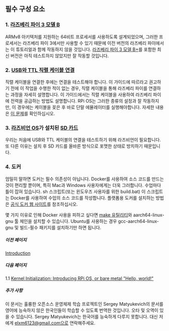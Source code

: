 ## 필수 구성 요소

### 1. [라즈베리 파이 3 모델 B](https://www.raspberrypi.org/products/raspberry-pi-3-model-b/)

ARMv8 아키텍처를 지원하는 64비트 프로세서를 사용하도록 설계되었으며, 그러한 프로세서는 라즈베리 파이 3에서만 사용할 수 있기 때문에 이전 버전의 라즈베리 파이에서는 이 튜토리얼과 함께 작동하지 않을 것입니다. [라즈베리 파이 3 모델 B+](https://www.raspberrypi.org/products/raspberry-pi-3-model-b-plus/)를 포함한 최신 버전은 아직 테스트하지 않았지만 잘 작동할 것입니다.

### 2. [USB와 TTL 직렬 케이블 연결](https://www.amazon.com/s/ref=nb_sb_noss_2?url=search-alias%3Daps&field-keywords=usb+to+ttl+serial+cable&rh=i%3Aaps%2Ck%3Ausb+to+ttl+serial+cable) 

직렬 케이블을 연결한 후에는 연결을 테스트해야 합니다. 이 가이드에 따르라고 권고하기 전에 이 작업을 수행한 적이 없는 경우, 직렬 케이블을 통해 라즈베리 파이를 연결하는 과정을 자세히 설명합니다. 이 가이드에서는 직렬 케이블을 사용하여 라즈베리 파이에 전력을 공급하는 방법도 설명합니다. RPi OS는 그러한 종류의 설정과 잘 작동하지만, 이 경우에는 케이블을 꽂은 후 바로 단말 에뮬레이터를 실행해야합니다. 자세한 내용은 [이 문제](https://github.com/s-matyukevich/raspberry-pi-os/issues/2)를 확인하십시오.

### 3. [라즈비언 OS](https://www.raspberrypi.org/downloads/raspbian/)가 설치된 [SD 카드](https://www.raspberrypi.org/documentation/installation/sd-cards.md)

우리는 처음에 USB와 TTL 케이블의 연결을 테스트하기 위해 라즈비언이 필요합니다. 또 다른 이유는 설치 후 SD 카드를 올바른 방식으로 포맷한 상태로 방치하기 때문입니다.

### 4. 도커

엄밀히 말하면 도커는 필수 의존성이 아닙니다. Docker를 사용하여 소스 코드를 만드는 것이 편리할 뿐이며, 특히 Mac과 Windows 사용자에게는 더욱 그러합니다. 수업마다 틀이 잡혀 있습니다. sh 스크립트(또는 윈도우즈 사용자를 위한 build.bat) 이 스크립트는 Docker를 사용하여 수업의 소스 코드를 작성합니다. 플랫폼용 도커를 설치하는 방법은 [공식 도커 웹 사이트](https://docs.docker.com/engine/installation/)를 참조하십시오.

몇 가지 이유로 인해 Docker 사용을 피하고 싶다면 [make 유틸리티](http://www.math.tau.ac.il/~danha/courses/software1/make-intro.html)와 aarch64-linux-gnu 툴 체인을 설치할 수 있습니다. Ubuntu를 사용하는 경우 gcc-aarch64-linux-gnu 및 빌드-필수 패키지를 설치하기만 하면 됩니다.

##### 이전 페이지

[Introduction](../ko/Introduction.md)

##### 다음 페이지

1.1 [Kernel Initialization: Introducing RPi OS, or bare metal "Hello, world!"](../ko/lesson01/rpi-os.md)

##### 추가 사항

이 문서는 훌륭한 오픈소스 운영체제 학습 프로젝트인 Sergey Matyukevich의 문서를 영어에 능숙하지 않은 한국인들이 학습할 수 있도록 번역한 것입니다. 오타 및 오역이 있을 수 있습니다. Sergey Matyukevich는 한국어를 능숙하게 다루지 못합니다. 대신 저에게 elxm6123@gmail.com으로 연락해주세요.
